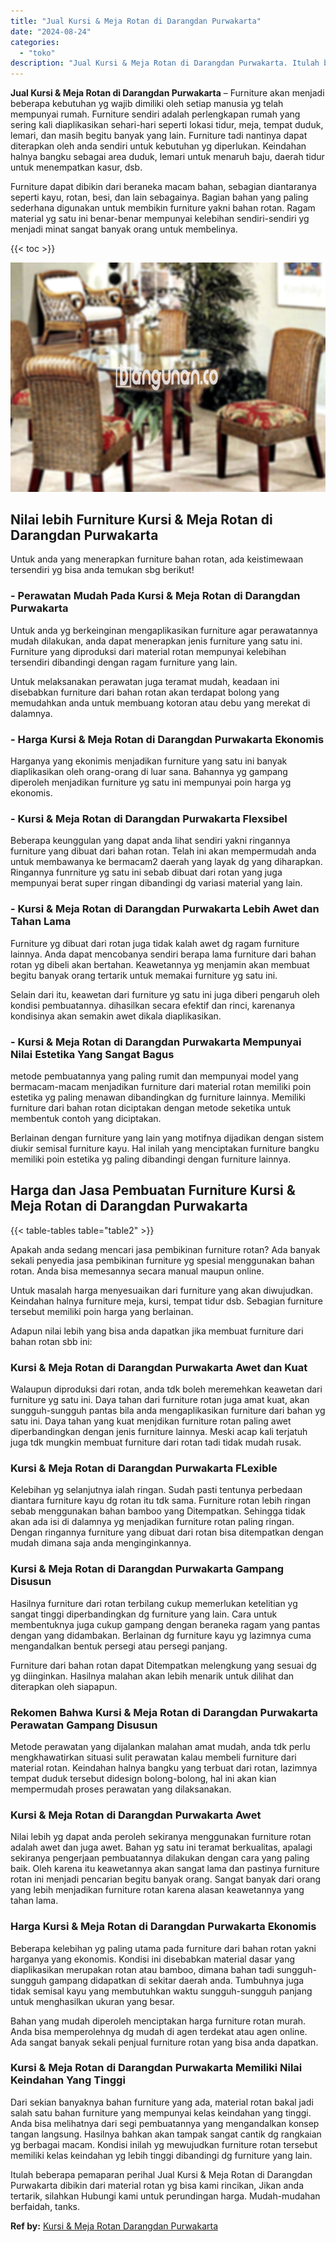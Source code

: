 ```yaml
---
title: "Jual Kursi & Meja Rotan di Darangdan Purwakarta"
date: "2024-08-24"
categories: 
  - "toko"
description: "Jual Kursi & Meja Rotan di Darangdan Purwakarta. Itulah beberapa pemaparan perihal Jual Kursi & Meja Rotan di Darangdan Purwakarta dibikin dari material rota..."
---
```


**Jual Kursi & Meja Rotan di Darangdan Purwakarta** – Furniture akan menjadi beberapa kebutuhan yg wajib dimiliki oleh setiap manusia yg telah mempunyai rumah. Furniture sendiri adalah perlengkapan rumah yang sering kali diaplikasikan sehari-hari seperti lokasi tidur, meja, tempat duduk, lemari, dan masih begitu banyak yang lain. Furniture tadi nantinya dapat diterapkan oleh anda sendiri untuk kebutuhan yg diperlukan. Keindahan halnya bangku sebagai area duduk, lemari untuk menaruh baju, daerah tidur untuk menempatkan kasur, dsb.

Furniture dapat dibikin dari beraneka macam bahan, sebagian diantaranya seperti kayu, rotan, besi, dan lain sebagainya. Bagian bahan yang paling sederhana digunakan untuk membikin furniture yakni bahan rotan. Ragam material yg satu ini benar-benar mempunyai kelebihan sendiri-sendiri yg menjadi minat sangat banyak orang untuk membelinya.

{{< toc >}}

![Jual Kursi & Meja Rotan di Darangdan Purwakarta](/images/kursi-meja-rotan-murah18.png)

## Nilai lebih Furniture Kursi & Meja Rotan di Darangdan Purwakarta

Untuk anda yang menerapkan furniture bahan rotan, ada keistimewaan tersendiri yg bisa anda temukan sbg berikut!

### \- Perawatan Mudah Pada Kursi & Meja Rotan di Darangdan Purwakarta

Untuk anda yg berkeinginan mengaplikasikan furniture agar perawatannya mudah dilakukan, anda dapat menerapkan jenis furniture yang satu ini. Furniture yang diproduksi dari material rotan mempunyai kelebihan tersendiri dibandingi dengan ragam furniture yang lain.

Untuk melaksanakan perawatan juga teramat mudah, keadaan ini disebabkan furniture dari bahan rotan akan terdapat bolong yang memudahkan anda untuk membuang kotoran atau debu yang merekat di dalamnya.

### \- Harga Kursi & Meja Rotan di Darangdan Purwakarta Ekonomis

Harganya yang ekonimis menjadikan furniture yang satu ini banyak diaplikasikan oleh orang-orang di luar sana. Bahannya yg gampang diperoleh menjadikan furniture yg satu ini mempunyai poin harga yg ekonomis.

### \- Kursi & Meja Rotan di Darangdan Purwakarta Flexsibel

Beberapa keunggulan yang dapat anda lihat sendiri yakni ringannya furniture yang dibuat dari bahan rotan. Telah ini akan mempermudah anda untuk membawanya ke bermacam2 daerah yang layak dg yang diharapkan. Ringannya funrniture yg satu ini sebab dibuat dari rotan yang juga mempunyai berat super ringan dibandingi dg variasi material yang lain.

### \- Kursi & Meja Rotan di Darangdan Purwakarta Lebih Awet dan Tahan Lama

Furniture yg dibuat dari rotan juga tidak kalah awet dg ragam furniture lainnya. Anda dapat mencobanya sendiri berapa lama furniture dari bahan rotan yg dibeli akan bertahan. Keawetannya yg menjamin akan membuat begitu banyak orang tertarik untuk memakai furniture yg satu ini.

Selain dari itu, keawetan dari furniture yg satu ini juga diberi pengaruh oleh kondisi pembuatannya. dihasilkan secara efektif dan rinci, karenanya kondisinya akan semakin awet dikala diaplikasikan.

### \- Kursi & Meja Rotan di Darangdan Purwakarta Mempunyai Nilai Estetika Yang Sangat Bagus

metode pembuatannya yang paling rumit dan mempunyai model yang bermacam-macam menjadikan furniture dari material rotan memiliki poin estetika yg paling menawan dibandingkan dg furniture lainnya. Memiliki furniture dari bahan rotan diciptakan dengan metode seketika untuk membentuk contoh yang diciptakan.

Berlainan dengan furniture yang lain yang motifnya dijadikan dengan sistem diukir semisal furniture kayu. Hal inilah yang menciptakan furniture bangku memiliki poin estetika yg paling dibandingi dengan furniture lainnya.

## Harga dan Jasa Pembuatan Furniture Kursi & Meja Rotan di Darangdan Purwakarta

{{< table-tables table="table2" >}}

Apakah anda sedang mencari jasa pembikinan furniture rotan? Ada banyak sekali penyedia jasa pembikinan furniture yg spesial menggunakan bahan rotan. Anda bisa memesannya secara manual maupun online.

Untuk masalah harga menyesuaikan dari furniture yang akan diwujudkan. Keindahan halnya furniture meja, kursi, tempat tidur dsb. Sebagian furniture tersebut memiliki poin harga yang berlainan.

Adapun nilai lebih yang bisa anda dapatkan jika membuat furniture dari bahan rotan sbb ini:

### Kursi & Meja Rotan di Darangdan Purwakarta Awet dan Kuat

Walaupun diproduksi dari rotan, anda tdk boleh meremehkan keawetan dari furniture yg satu ini. Daya tahan dari furniture rotan juga amat kuat, akan sungguh-sungguh pantas bila anda mengaplikasikan furniture dari bahan yg satu ini. Daya tahan yang kuat menjdikan furniture rotan paling awet diperbandingkan dengan jenis furniture lainnya. Meski acap kali terjatuh juga tdk mungkin membuat furniture dari rotan tadi tidak mudah rusak.

### Kursi & Meja Rotan di Darangdan Purwakarta FLexible

Kelebihan yg selanjutnya ialah ringan. Sudah pasti tentunya perbedaan diantara furniture kayu dg rotan itu tdk sama. Furniture rotan lebih ringan sebab menggunakan bahan bamboo yang Ditempatkan. Sehingga tidak akan ada isi di dalamnya yg menjadikan furniture rotan paling ringan. Dengan ringannya furniture yang dibuat dari rotan bisa ditempatkan dengan mudah dimana saja anda menginginkannya.

### Kursi & Meja Rotan di Darangdan Purwakarta Gampang Disusun

Hasilnya furniture dari rotan terbilang cukup memerlukan ketelitian yg sangat tinggi diperbandingkan dg furniture yang lain. Cara untuk membentuknya juga cukup gampang dengan beraneka ragam yang pantas dengan yang didambakan. Berlainan dg furniture kayu yg lazimnya cuma mengandalkan bentuk persegi atau persegi panjang.

Furniture dari bahan rotan dapat Ditempatkan melengkung yang sesuai dg yg diinginkan. Hasilnya malahan akan lebih menarik untuk dilihat dan diterapkan oleh siapapun.

### Rekomen Bahwa Kursi & Meja Rotan di Darangdan Purwakarta Perawatan Gampang Disusun

Metode perawatan yang dijalankan malahan amat mudah, anda tdk perlu mengkhawatirkan situasi sulit perawatan kalau membeli furniture dari material rotan. Keindahan halnya bangku yang terbuat dari rotan, lazimnya tempat duduk tersebut didesign bolong-bolong, hal ini akan kian mempermudah proses perawatan yang dilaksanakan.

### Kursi & Meja Rotan di Darangdan Purwakarta Awet

Nilai lebih yg dapat anda peroleh sekiranya menggunakan furniture rotan adalah awet dan juga awet. Bahan yg satu ini teramat berkualitas, apalagi sekiranya pengerjaan pembuatannya dilakukan dengan cara yang paling baik. Oleh karena itu keawetannya akan sangat lama dan pastinya furniture rotan ini menjadi pencarian begitu banyak orang. Sangat banyak dari orang yang lebih menjadikan furniture rotan karena alasan keawetannya yang tahan lama.

### Harga Kursi & Meja Rotan di Darangdan Purwakarta Ekonomis

Beberapa kelebihan yg paling utama pada furniture dari bahan rotan yakni harganya yang ekonomis. Kondisi ini disebabkan material dasar yang diaplikasikan merupakan rotan atau bamboo, dimana bahan tadi sungguh-sungguh gampang didapatkan di sekitar daerah anda. Tumbuhnya juga tidak semisal kayu yang membutuhkan waktu sungguh-sungguh panjang untuk menghasilkan ukuran yang besar.

Bahan yang mudah diperoleh menciptakan harga furniture rotan murah. Anda bisa memperolehnya dg mudah di agen terdekat atau agen online. Ada sangat banyak sekali penjual furniture rotan yang bisa anda dapatkan.

### Kursi & Meja Rotan di Darangdan Purwakarta Memiliki Nilai Keindahan Yang Tinggi

Dari sekian banyaknya bahan furniture yang ada, material rotan bakal jadi salah satu bahan furniture yang mempunyai kelas keindahan yang tinggi. Anda bisa melihatnya dari segi pembuatannya yang mengandalkan konsep tangan langsung. Hasilnya bahkan akan tampak sangat cantik dg rangkaian yg berbagai macam. Kondisi inilah yg mewujudkan furniture rotan tersebut memiliki kelas keindahan yg lebih tinggi dibandingi dg furniture yang lain.

Itulah beberapa pemaparan perihal Jual Kursi & Meja Rotan di Darangdan Purwakarta dibikin dari material rotan yg bisa kami rincikan, Jikan anda tertarik, silahkan Hubungi kami untuk perundingan harga. Mudah-mudahan berfaidah, tanks.

**Ref by:** [Kursi & Meja Rotan Darangdan Purwakarta](https://id.wikipedia.org/wiki/Kursi)

